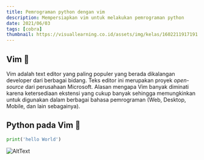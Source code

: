 ```yaml
---
title: Pemrograman python dengan vim
description: Mempersiapkan vim untuk melakukan pemrograman python
date: 2021/06/03
tags: [cobra]
thumbnail: https://visuallearning.co.id/assets/img/kelas/1602211917191.jpg
---
```



## Vim 💠

Vim adalah text editor yang paling populer yang berada dikalangan developer dari berbagai bidang. Teks editor ini merupakan proyek *open-source* dari perusahaan Microsoft. Alasan mengapa Vim banyak diminati karena ketersediaan ekstensi yang cukup banyak sehingga memungkinkan untuk digunakan dalam berbagai bahasa pemrograman (Web, Desktop, Mobile, dan lain sebagainya).

## Python pada Vim 🐍

```python
print('hello World')
```
![AltText](https://visuallearning.co.id/assets/img/kelas/1602211917191.jpg)